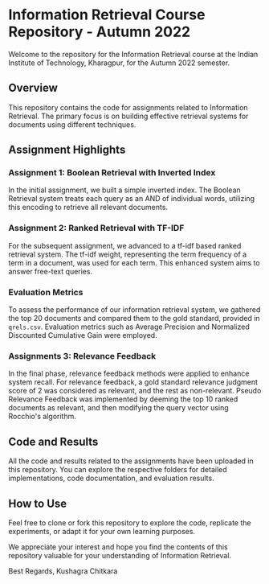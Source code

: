 # Information Retrieval Course Repository - Autumn 2022

Welcome to the repository for the Information Retrieval course at the Indian Institute of Technology, Kharagpur, for the Autumn 2022 semester.

## Overview

This repository contains the code for assignments related to Information Retrieval. The primary focus is on building effective retrieval systems for documents using different techniques.

## Assignment Highlights

### Assignment 1: Boolean Retrieval with Inverted Index

In the initial assignment, we built a simple inverted index. The Boolean Retrieval system treats each query as an AND of individual words, utilizing this encoding to retrieve all relevant documents.

### Assignment 2: Ranked Retrieval with TF-IDF

For the subsequent assignment, we advanced to a tf-idf based ranked retrieval system. The tf-idf weight, representing the term frequency of a term in a document, was used for each term. This enhanced system aims to answer free-text queries.

### Evaluation Metrics

To assess the performance of our information retrieval system, we gathered the top 20 documents and compared them to the gold standard, provided in `qrels.csv`. Evaluation metrics such as Average Precision and Normalized Discounted Cumulative Gain were employed.

### Assignments 3: Relevance Feedback

In the final phase, relevance feedback methods were applied to enhance system recall. For relevance feedback, a gold standard relevance judgment score of 2 was considered as relevant, and the rest as non-relevant. Pseudo Relevance Feedback was implemented by deeming the top 10 ranked documents as relevant, and then modifying the query vector using Rocchio's algorithm.

## Code and Results

All the code and results related to the assignments have been uploaded in this repository. You can explore the respective folders for detailed implementations, code documentation, and evaluation results.

## How to Use

Feel free to clone or fork this repository to explore the code, replicate the experiments, or adapt it for your own learning purposes.

We appreciate your interest and hope you find the contents of this repository valuable for your understanding of Information Retrieval.

Best Regards,
Kushagra Chitkara
